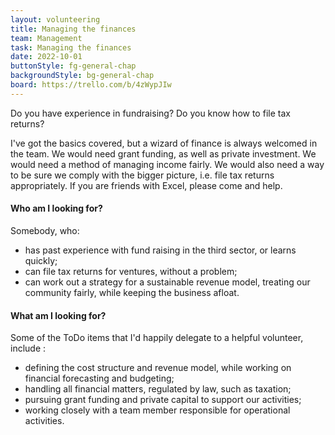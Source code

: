 ```yaml
---
layout: volunteering
title: Managing the finances
team: Management
task: Managing the finances
date: 2022-10-01
buttonStyle: fg-general-chap
backgroundStyle: bg-general-chap
board: https://trello.com/b/4zWypJIw
---
```


Do you have experience in fundraising? Do you know how to file tax returns?
<!-- excerpt-end -->
I've got the basics covered, but a wizard of finance is always welcomed in the team. We would need grant funding, as well as private investment. We would need a method of managing income fairly. We would also need a way to be sure we comply with the bigger picture, i.e. file tax returns appropriately. If you are friends with Excel, please come and help.

#### Who am I looking for?

Somebody, who:

+ has past experience with fund raising in the third sector, or learns quickly;
+ can file tax returns for ventures, without a problem;
+ can work out a strategy for a sustainable revenue model, treating our community fairly, while keeping the business afloat.

#### What am I looking for?

Some of the ToDo items that I'd happily delegate to a helpful volunteer, include :

+ defining the cost structure and revenue model, while working on financial forecasting and budgeting;
+ handling all financial matters, regulated by law, such as taxation;
+ pursuing grant funding and private capital to support our activities;
+ working closely with a team member responsible for operational activities.
